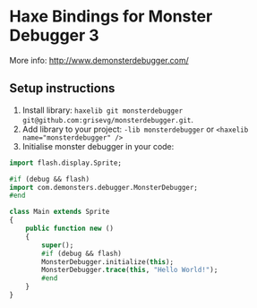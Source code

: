 # Haxe Bindings for Monster Debugger 3

More info: http://www.demonsterdebugger.com/

## Setup instructions

1. Install library: `haxelib git monsterdebugger git@github.com:grisevg/monsterdebugger.git`.
2. Add library to your project: `-lib monsterdebugger` or `<haxelib name="monsterdebugger" />`
3. Initialise monster debugger in your code:

```haxe
import flash.display.Sprite;

#if (debug && flash)
import com.demonsters.debugger.MonsterDebugger;
#end

class Main extends Sprite
{
	public function new ()
	{
		super();
		#if (debug && flash)
		MonsterDebugger.initialize(this);
		MonsterDebugger.trace(this, "Hello World!");
		#end
	}
}
```